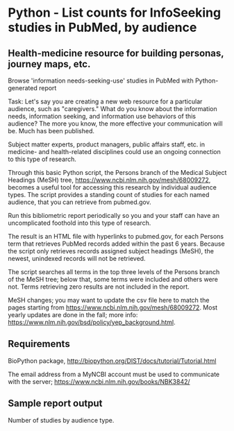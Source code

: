# Python - List counts for InfoSeeking studies in PubMed, by audience

## Health-medicine resource for building personas, journey maps, etc.

Browse 'information needs-seeking-use' studies in PubMed with Python-generated 
report

Task: Let's say you are creating a new web resource for a particular 
audience, such as "caregivers." What do you know about the information
needs, information seeking, and information use behaviors of this audience? 
The more you know, the more effective your communication will be. Much has 
been published.

Subject matter experts, product managers, public affairs staff, etc. in
medicine- and health-related disciplines could use an ongoing connection to
this type of research.

Through this basic Python script, the Persons branch of the Medical Subject 
Headings (MeSH) tree, https://www.ncbi.nlm.nih.gov/mesh/68009272, becomes a
useful tool for accessing this research by individual audience types. The
script provides a standing count of studies for each named audience, that you
can retrieve from pubmed.gov.

Run this bibliometric report periodically so you and your staff can have an 
uncomplicated foothold into this type of research.

The result is an HTML file with hyperlinks to pubmed.gov, for each Persons 
term that retrieves PubMed records added within the past 6 years. Because
the script only retrieves records assigned subject headings (MeSH), the newest,
unindexed records will not be retrieved.

The script searches all terms in the top three levels of the Persons branch
of the MeSH tree; below that, some terms were included and others were not.
Terms retrieving zero results are not included in the report.

MeSH changes; you may want to update the csv file here to match the pages
starting from https://www.ncbi.nlm.nih.gov/mesh/68009272. Most yearly updates
are done in the fall; more info: https://www.nlm.nih.gov/bsd/policy/yep_background.html.

## Requirements

BioPython package, http://biopython.org/DIST/docs/tutorial/Tutorial.html

The email address from a MyNCBI account must be used to communicate with the 
server; https://www.ncbi.nlm.nih.gov/books/NBK3842/

## Sample report output

Number of studies by audience type. 

